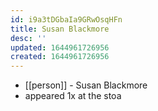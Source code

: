 ```yaml
---
id: i9a3tDGbaIa9GRwOsqHFn
title: Susan Blackmore
desc: ''
updated: 1644961726956
created: 1644961726956
---
```



- [[person]] - Susan Blackmore
- appeared 1x at the stoa
